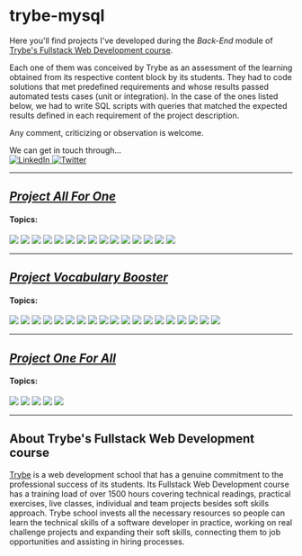 # trybe-mysql

Here you'll find projects I've developed during the *Back-End* module of [Trybe's Fullstack Web Development course](#about-trybes-fullstack-web-development-course).  

Each one of them was conceived by Trybe as an assessment of the learning obtained from its respective content block by its students. They had to code solutions that met predefined requirements and whose results passed automated tests cases (unit or integration). In the case of the ones listed below, we had to write SQL scripts with queries that matched the expected results defined in each requirement of the project description.

Any comment, criticizing or observation is welcome.

We can get in touch through...  
<a href="https://www.linkedin.com/in/renato-pereira-feitosa/">
  ![LinkedIn](https://img.shields.io/badge/linkedin-%230077B5.svg?style=for-the-badge&logo=linkedin&logoColor=white)
</a>
<a href="https://twitter.com/pythaqua/">
  ![Twitter](https://img.shields.io/badge/@pythaqua-%231DA1F2.svg?style=for-the-badge&logo=Twitter&logoColor=white)
</a>

---

## <a href="https://github.com/pythaqua/trybe-mysql/tree/01-project-all-for-one#habilidades">*Project All For One*</a>
#### **Topics:** 
![](https://img.shields.io/static/v1?label=&message=SELECT&color=blue)
![](https://img.shields.io/static/v1?label=&message=AS&color=blue)
![](https://img.shields.io/static/v1?label=&message=CONCAT&color=blue)
![](https://img.shields.io/static/v1?label=&message=DISTINCT&color=blue)
![](https://img.shields.io/static/v1?label=&message=COUNT&color=blue)
![](https://img.shields.io/static/v1?label=&message=LIMIT&color=blue)
![](https://img.shields.io/static/v1?label=&message=OFFSET&color=blue)
![](https://img.shields.io/static/v1?label=&message=ORDER+BY&color=blue)
![](https://img.shields.io/static/v1?label=&message=WHERE&color=blue)
![](https://img.shields.io/static/v1?label=&message=LIKE&color=blue)
![](https://img.shields.io/static/v1?label=&message=IN&color=blue)
![](https://img.shields.io/static/v1?label=&message=BETWEEN&color=blue)
![](https://img.shields.io/static/v1?label=&message=INSERT&color=blue)
![](https://img.shields.io/static/v1?label=&message=UPDATE&color=blue)
![](https://img.shields.io/static/v1?label=&message=DELETE&color=blue)

---

## <a href="">*Project Vocabulary Booster*</a>
#### **Topics:** 
![](https://img.shields.io/static/v1?label=&message=IF&color=blue)
![](https://img.shields.io/static/v1?label=&message=CASE&color=blue)
![](https://img.shields.io/static/v1?label=&message=Math+Operations&color=blue)
![](https://img.shields.io/static/v1?label=&message=Dates&color=blue)
![](https://img.shields.io/static/v1?label=&message=AVG&color=blue)
![](https://img.shields.io/static/v1?label=&message=MIN&color=blue)
![](https://img.shields.io/static/v1?label=&message=MAX&color=blue)
![](https://img.shields.io/static/v1?label=&message=SUM&color=blue)
![](https://img.shields.io/static/v1?label=&message=COUNT&color=blue)
![](https://img.shields.io/static/v1?label=&message=GROUP+BY&color=blue)
![](https://img.shields.io/static/v1?label=&message=HAVING&color=blue)
![](https://img.shields.io/static/v1?label=&message=INNER+JOIN&color=blue)
![](https://img.shields.io/static/v1?label=&message=LEFT+JOIN&color=blue)
![](https://img.shields.io/static/v1?label=&message=RIGHT+JOIN&color=blue)
![](https://img.shields.io/static/v1?label=&message=SELF+JOIN&color=blue)
![](https://img.shields.io/static/v1?label=&message=Subqueries&color=blue)
![](https://img.shields.io/static/v1?label=&message=EXISTS&color=blue)
![](https://img.shields.io/static/v1?label=&message=STORED+PROCEDURES&color=blue)
![](https://img.shields.io/static/v1?label=&message=STORED+FUNCTIONS&color=blue)

---

## <a href="">*Project One For All*</a>
#### **Topics:** 
![](https://img.shields.io/static/v1?label=&message=Database+Modeling&color=blue)
![](https://img.shields.io/static/v1?label=&message=Relationships&color=blue)
![](https://img.shields.io/static/v1?label=&message=Database+Normalization&color=blue)
![](https://img.shields.io/static/v1?label=&message=Views&color=blue)
![](https://img.shields.io/static/v1?label=&message=Triggers&color=blue)

---

## About Trybe's Fullstack Web Development course

[Trybe](https://www.betrybe.com/) is a web development school that has a genuine commitment to the professional success of its students. Its Fullstack Web Development course has a training load of over 1500 hours covering technical readings, practical exercises, live classes, individual and team projects besides soft skills approach. Trybe school invests all the necessary resources so people can learn the technical skills of a software developer in practice, working on real challenge projects and expanding their soft skills, connecting them to job opportunities and assisting in hiring processes. 